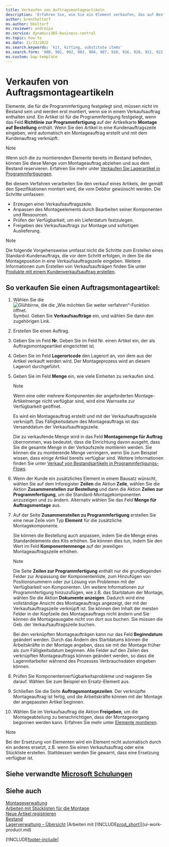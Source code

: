 ```yaml
---
title: Verkaufen von Auftragsmontageartikeln
description: 'Erfahren Sie, wie Sie ein Element verkaufen, das auf Bestellung montiert wird.'
author: brentholtorf
ms.author: bholtorf
ms.reviewer: andreipa
ms.service: dynamics365-business-central
ms.topic: how-to
ms.date: 11/23/2022
ms.search.keywords: 'kit, kitting, substitute items'
ms.search.form: '900, 901, 902, 903, 904, 907, 910, 916, 920, 921, 922, 923, 940, 941, 942, 930, 931, 932, 914, 915, 905'
ms.custom: bap-template
---
```

# <a name="sell-items-assembled-to-order" />Verkaufen von Auftragsmontageartikeln

Elemente, die für die Programmfertigung festgelegt sind, müssen nicht im Bestand sein und werden erst montiert, wenn sie in einem Verkaufsauftrag enthalten sind. Ein Artikel ist für die Programmfertigung festgelegt, wenn das Feld **Richtlinie zur Programmfertigung** auf der Artikelkarte **Montage auf Bestellung** enthält. Wenn Sie den Artikel in eine Kundenauftragszeile eingeben, wird automatisch ein Montageauftrag erstellt und mit dem Kundenauftrag verknüpft.  

> [!NOTE]  
> Wenn sich die zu montierenden Elemente bereits im Bestand befinden, können Sie diese Menge vom Montageauftrag abziehen und aus dem Bestand reservieren. Erfahren Sie mehr unter [Verkaufen Sie Lagerartikel in Programmfertigungen](assembly-how-to-sell-assemble-to-order-items-and-inventory-items-together.md).  

Bei diesem Verfahren verarbeiten Sie den verkauf eines Artikels, der gemäß den Spezifikationen montiert wird, die vom Debitor gewünscht werden. Die Schritte umfassen: 

* Erzeugen einer Verkaufsauftragszeile.
* Anpassen des Montageelements durch Bearbeiten seiner Komponenten und Ressourcen.
* Prüfen der Verfügbarkeit, um ein Lieferdatum festzulegen.
* Freigeben des Verkaufsauftrags zur Montage und sofortigen Auslieferung.  

> [!NOTE]  
> Die folgende Vorgehensweise umfasst nicht die Schritte zum Erstellen eines Standard-Kundenauftrags, die vor dem Schritt erfolgen, in dem Sie die Montageposition in eine Verkaufsauftragszeile eingeben. Weitere Informationen zum Erstellen von Verkaufsaufträgen finden Sie unter [Produkte mit einem Kundenverkaufsauftrag erstellen](sales-how-sell-products.md).  

## <a name="to-sell-an-item-that-is-assembled-to-order" />So verkaufen Sie einen Auftragsmontageartikel:

1. Wählen Sie die ![Glühbirne, die die „Wie möchten Sie weiter verfahren“-Funktion öffnet.](media/ui-search/search_small.png "Wie möchten Sie weiter verfahren?") Symbol. Geben Sie **Verkaufsaufträge** ein, und wählen Sie dann den zugehörigen Link.  
2. Erstellen Sie einen Auftrag. 
3. Geben Sie im Feld **Nr.** Geben Sie im Feld Nr. einen Artikel ein, der als Auftragsmontageartikel eingerichtet ist.  
4. Geben Sie im Feld **Lagerortcode** den Lagerort an, von dem aus der Artikel verkauft werden wird. Der Montageprozess wird an diesem Lagerort durchgeführt.  
5. Geben Sie im Feld **Menge** ein, wie viele Einheiten zu verkaufen sind.  

    > [!NOTE]  
    >  Wenn eine oder mehrere Komponenten der angeforderten Montage-Artikelmenge nicht verfügbar sind, wird eine Warnseite zur Verfügbarkeit geöffnet. <!-- Check whether the field help would be useful. For more information, see Assembly Availability.  -->

    Es wird ein Montageauftrag erstellt und mit der Verkaufsauftragszeile verknüpft. Das Fälligkeitsdatum des Montageauftrags ist das Versanddatum der Verkaufsauftragszeile.  

    Die zu verkaufende Menge wird in das Feld **Montagemenge für Auftrag** übernommen, was bedeutet, dass die Einrichtung davon ausgeht, dass Sie die gesamte Menge in der Verkaufszeile montieren werden. Sie können die zu montierende Menge verringern, wenn Sie zum Beispiel wissen, dass einige Artikel bereits verfügbar sind. Weitere Informationen finden Sie unter [Verkauf von Bestandsartikeln in Programmfertigungs-Flows](assembly-how-to-sell-inventory-items-in-assemble-to-order-flows.md).  

6. Wenn der Kunde ein zusätzliches Element in einem Bausatz wünscht, wählen Sie auf dem Inforegister **Zeilen** die Aktion **Zeile**, wählen Sie die Aktion **Zusammenstellen zur Bestellung** und dann die Aktion **Zeilen zur Programmfertigung**, um die Standard-Montagekomponenten anzuzeigen und zu ändern. Alternativ wählen Sie das Feld **Menge für Auftragsmontage** aus.  
7. Auf der Seite **Zusammenstellen zu Programmfertigung** erstellen Sie eine neue Zeile vom Typ **Element** für die zusätzliche Montagekomponente.  

    Sie können die Bestellung auch anpassen, indem Sie die Menge eines Standardelements des Kits erhöhen. Sie können dies tun, indem Sie den Wert im Feld **Komponentenmenge** auf der jeweiligen Montageauftragszeile erhöhen.  

    > [!NOTE]  
    >  Die Seite **Zeilen zur Programmfertigung** enthält nur die grundlegenden Felder zur Anpassung der Komponentenliste, zum Hinzufügen von Positionsnummern oder zur Lösung von Problemen mit der Verfügbarkeit von Komponenten. Um weitere Informationen zur Programmfertigung hinzuzufügen, wie z.B. das Startdatum der Montage, wählen Sie die Aktion **Dokumente anzeigen**. Dadurch wird eine vollständige Ansicht des Montageauftrags angezeigt, der mit der Verkaufsauftragszeile verknüpft ist. Sie können den Inhalt der meisten Felder in der Kopfzeile des Montageauftrags nicht ändern und Sie können die Montageausgabe nicht von dort aus buchen. Sie müssen die Geb. der Verkaufsauftragszeile buchen.  
    >
    >  Bei den verknüpften Montageaufträgen kann nur das Feld **Beginndatum** geändert werden. Durch das Ändern des Startdatums können die Arbeitskräfte in der Montage angeben, dass sie mit der Montage früher als zum Fälligkeitsdatum beginnen. Alle Felder auf den Zeilen des verknüpften Montageauftrags können geändert werden, so dass die Lagermitarbeiter während des Prozesses Verbrauchsdaten eingeben können.  

8. Prüfen Sie Komponentenverfügbarkeitsprobleme und reagieren Sie darauf. Wählen Sie zum Beispiel ein Ersatz-Element aus.  
9. Schließen Sie die Seite **Auftragsmontagezeilen**. Der verknüpfte Montageauftrag ist fertig, und die Arbeitskräfte können mit der Montage der angepassten Artikel beginnen.  
10. Wählen Sie im Verkaufsauftrag die Aktion **Freigeben**, um die Montageabteilung zu benachrichtigen, dass der Montagevorgang begonnen werden kann. Erfahren Sie mehr unter [Elemente montieren](assembly-how-to-assemble-items.md).  

> [!NOTE]  
> Bei der Ersetzung von Elementen wird ein Element nicht automatisch durch ein anderes ersetzt, z.B. wenn Sie einen Verkaufsauftrag oder eine Stückliste erstellen. Stattdessen werden Sie gewarnt, dass eine Ersetzung verfügbar ist.

## <a name="see-related-microsoft-training" />Siehe verwandte [Microsoft Schulungen](/training/modules/assemble-to-order-dynamics-365-business-central/)

## <a name="see-also" />Siehe auch

[Montageverwaltung](assembly-assemble-items.md)  
[Arbeiten mit Stücklisten für die Montage](assembly-how-work-assembly-boms.md)  
[Neue Artikel registrieren](inventory-how-register-new-items.md)  
[Bestand](inventory-manage-inventory.md)  
[Lagerverwaltung – Übersicht](design-details-warehouse-management.md)
[Arbeiten mit [!INCLUDE[prod_short](includes/prod_short.md)]](ui-work-product.md)  

[!INCLUDE[footer-include](includes/footer-banner.md)]
